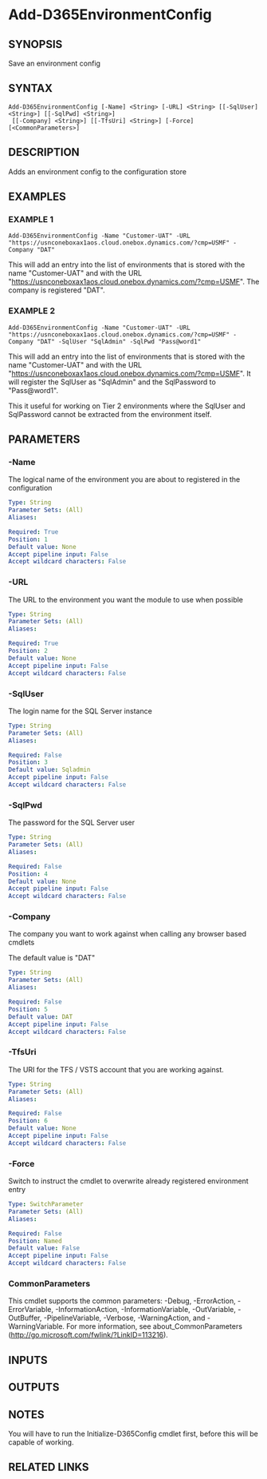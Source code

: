 ﻿---
external help file: d365fo.tools-help.xml
Module Name: d365fo.tools
online version:
schema: 2.0.0
---

# Add-D365EnvironmentConfig

## SYNOPSIS
Save an environment config

## SYNTAX

```
Add-D365EnvironmentConfig [-Name] <String> [-URL] <String> [[-SqlUser] <String>] [[-SqlPwd] <String>]
 [[-Company] <String>] [[-TfsUri] <String>] [-Force] [<CommonParameters>]
```

## DESCRIPTION
Adds an environment config to the configuration store

## EXAMPLES

### EXAMPLE 1
```
Add-D365EnvironmentConfig -Name "Customer-UAT" -URL "https://usnconeboxax1aos.cloud.onebox.dynamics.com/?cmp=USMF" -Company "DAT"
```

This will add an entry into the list of environments that is stored with the name "Customer-UAT" and with the URL "https://usnconeboxax1aos.cloud.onebox.dynamics.com/?cmp=USMF".
The company is registered "DAT".

### EXAMPLE 2
```
Add-D365EnvironmentConfig -Name "Customer-UAT" -URL "https://usnconeboxax1aos.cloud.onebox.dynamics.com/?cmp=USMF" -Company "DAT" -SqlUser "SqlAdmin" -SqlPwd "Pass@word1"
```

This will add an entry into the list of environments that is stored with the name "Customer-UAT" and with the URL "https://usnconeboxax1aos.cloud.onebox.dynamics.com/?cmp=USMF".
It will register the SqlUser as "SqlAdmin" and the SqlPassword to "Pass@word1".

This it useful for working on Tier 2 environments where the SqlUser and SqlPassword cannot be extracted from the environment itself.

## PARAMETERS

### -Name
The logical name of the environment you are about to registered in the configuration

```yaml
Type: String
Parameter Sets: (All)
Aliases:

Required: True
Position: 1
Default value: None
Accept pipeline input: False
Accept wildcard characters: False
```

### -URL
The URL to the environment you want the module to use when possible

```yaml
Type: String
Parameter Sets: (All)
Aliases:

Required: True
Position: 2
Default value: None
Accept pipeline input: False
Accept wildcard characters: False
```

### -SqlUser
The login name for the SQL Server instance

```yaml
Type: String
Parameter Sets: (All)
Aliases:

Required: False
Position: 3
Default value: Sqladmin
Accept pipeline input: False
Accept wildcard characters: False
```

### -SqlPwd
The password for the SQL Server user

```yaml
Type: String
Parameter Sets: (All)
Aliases:

Required: False
Position: 4
Default value: None
Accept pipeline input: False
Accept wildcard characters: False
```

### -Company
The company you want to work against when calling any browser based cmdlets

The default value is "DAT"

```yaml
Type: String
Parameter Sets: (All)
Aliases:

Required: False
Position: 5
Default value: DAT
Accept pipeline input: False
Accept wildcard characters: False
```

### -TfsUri
The URI for the TFS / VSTS account that you are working against.

```yaml
Type: String
Parameter Sets: (All)
Aliases:

Required: False
Position: 6
Default value: None
Accept pipeline input: False
Accept wildcard characters: False
```

### -Force
Switch to instruct the cmdlet to overwrite already registered environment entry

```yaml
Type: SwitchParameter
Parameter Sets: (All)
Aliases:

Required: False
Position: Named
Default value: False
Accept pipeline input: False
Accept wildcard characters: False
```

### CommonParameters
This cmdlet supports the common parameters: -Debug, -ErrorAction, -ErrorVariable, -InformationAction, -InformationVariable, -OutVariable, -OutBuffer, -PipelineVariable, -Verbose, -WarningAction, and -WarningVariable.
For more information, see about_CommonParameters (http://go.microsoft.com/fwlink/?LinkID=113216).

## INPUTS

## OUTPUTS

## NOTES
You will have to run the Initialize-D365Config cmdlet first, before this will be capable of working.

## RELATED LINKS
